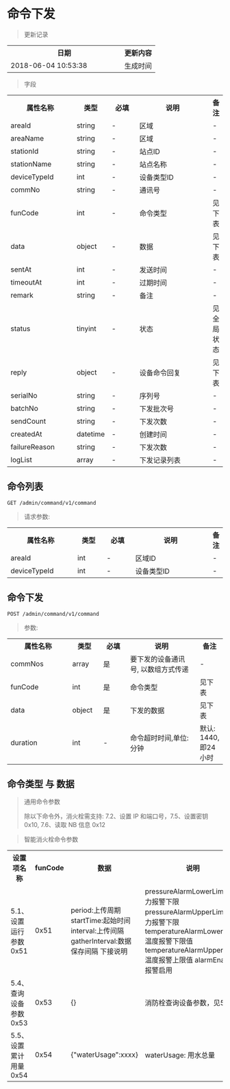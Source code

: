 # 命令下发

> 更新记录

<table>
    <tr>
        <th style="width:250px;">日期</th>
        <th>更新内容</th>
    </tr>
    <tr>
        <td>2018-06-04 10:53:38</td>
        <td>生成时间</td>
    </tr>
</table>

> 字段

<table>
    <tr>
        <th style="width:150px;">属性名称</th>
        <th style="width:60px;">类型</th>
        <th style="width:60px;">必填</th>
        <th style="width:200px;">说明</th>
        <th>备注</th>
    </tr>
    <tr>
        <td>areaId</td>
        <td>string</td>
        <td>-</td>
        <td>区域</td>
        <td>-</td>
    </tr>
    <tr>
        <td>areaName</td>
        <td>string</td>
        <td>-</td>
        <td>区域</td>
        <td>-</td>
    </tr>
    <tr>
        <td>stationId</td>
        <td>string</td>
        <td>-</td>
        <td>站点ID</td>
        <td>-</td>
    </tr>
    <tr>
        <td>stationName</td>
        <td>string</td>
        <td>-</td>
        <td>站点名称</td>
        <td>-</td>
    </tr>
    <tr>
        <td>deviceTypeId</td>
        <td>int</td>
        <td>-</td>
        <td>设备类型ID</td>
        <td>-</td>
    </tr>
    <tr>
        <td>commNo</td>
        <td>string</td>
        <td>-</td>
        <td>通讯号</td>
        <td>-</td>
    </tr>
    <tr>
        <td>funCode</td>
        <td>int</td>
        <td>-</td>
        <td>命令类型</td>
        <td>见下表</td>
    </tr>
    <tr>
        <td>data</td>
        <td>object</td>
        <td>-</td>
        <td>数据</td>
        <td>见下表</td>
    </tr>
    <tr>
        <td>sentAt</td>
        <td>int</td>
        <td>-</td>
        <td>发送时间</td>
        <td>-</td>
    </tr>
    <tr>
        <td>timeoutAt</td>
        <td>int</td>
        <td>-</td>
        <td>过期时间</td>
        <td>-</td>
    </tr>
    <tr>
        <td>remark</td>
        <td>string</td>
        <td>-</td>
        <td>备注</td>
        <td>-</td>
    </tr>
    <tr>
        <td>status</td>
        <td>tinyint</td>
        <td>-</td>
        <td>状态</td>
        <td>见全局状态</td>
    </tr>
    <tr>
        <td>reply</td>
        <td>object</td>
        <td>-</td>
        <td>设备命令回复</td>
        <td>见下表</td>
    </tr>
    <tr>
        <td>serialNo</td>
        <td>string</td>
        <td>-</td>
        <td>序列号</td>
        <td>-</td>
    </tr>
    <tr>
        <td>batchNo</td>
        <td>string</td>
        <td>-</td>
        <td>下发批次号</td>
        <td>-</td>
    </tr>
    <tr>
        <td>sendCount</td>
        <td>string</td>
        <td>-</td>
        <td>下发次数</td>
        <td>-</td>
    </tr>
    <tr>
        <td>createdAt</td>
        <td>datetime</td>
        <td>-</td>
        <td>创建时间</td>
        <td>-</td>
    </tr>
    <tr>
        <td>failureReason</td>
        <td>string</td>
        <td>-</td>
        <td>下发次数</td>
        <td>-</td>
    </tr>
    <tr>
        <td>logList</td>
        <td>array</td>
        <td>-</td>
        <td>下发记录列表</td>
        <td>-</td>
    </tr>
</table>

## 命令列表

```
GET /admin/command/v1/command
```

> 请求参数:

<table>
    <tr>
        <th style="width:150px;">属性名称</th>
        <th style="width:60px;">类型</th>
        <th style="width:60px;">必填</th>
        <th style="width:200px;">说明</th>
        <th>备注</th>
    </tr>
    <tr>
        <td>areaId</td>
        <td>int</td>
        <td>-</td>
        <td>区域ID</td>
        <td>-</td>
    </tr>
    <tr>
        <td>deviceTypeId</td>
        <td>int</td>
        <td>-</td>
        <td>设备类型ID</td>
        <td>-</td>
    </tr>
</table>


## 命令下发

```
POST /admin/command/v1/command
```

> 参数:

<table>
    <tr>
        <th style="width:150px;">属性名称</th>
        <th style="width:60px;">类型</th>
        <th style="width:60px;">必填</th>
        <th style="width:200px;">说明</th>
        <th>备注</th>
    </tr>
    <tr>
        <td>commNos</td>
        <td>array</td>
        <td>是</td>
        <td>要下发的设备通讯号, 以数组方式传递</td>
        <td>-</td>
    </tr>
    <tr>
        <td>funCode</td>
        <td>int</td>
        <td>是</td>
        <td>命令类型</td>
        <td>见下表</td>
    </tr>
    <tr>
        <td>data</td>
        <td>object</td>
        <td>是</td>
        <td>下发的数据</td>
        <td>见下表</td>
    </tr>
    <tr>
        <td>duration</td>
        <td>int</td>
        <td>-</td>
        <td>命令超时时间,单位:分钟</td>
        <td>默认: 1440, 即24小时</td>
    </tr>
</table>


## 命令类型 与 数据

> 通用命令参数
> 
> 除以下命令外，消火栓需支持: 7.2、设置 IP 和端口号，7.5、设置密钥 0x10, 7.6、读取 NB 信息 0x12

> 智能消火栓命令参数

<table>
    <tr>
        <th style="width:250px;">设置项名称</th>
        <th style="width:60px;">funCode</th>
        <th style="width:200px;">数据</th>
        <th>说明</th>
    </tr>
    <tr>
        <td>5.1、设置运行参数 0x51</td>
        <td>0x51</td>
        <td>period:上传周期 startTime:起始时间 interval:上传间隔 gatherInterval:数据保存间隔 下接说明</td>
        <td>pressureAlarmLowerLimit:压力报警下限 pressureAlarmUpperLimit:压力报警下限 temperatureAlarmLowerLimit:温度报警下限值 temperatureAlarmUpperLimit:温度报警上限值 alarmEnable: 报警启用</td>
    </tr>
    <tr>
        <td>5.4、查询设备参数 0x53</td>
        <td>0x53</td>
        <td>{}</td>
        <td>消防栓查询设备参数，见5.1</td>
    </tr>
    <tr>
        <td>5.5、设置累计用量 0x54</td>
        <td>0x54</td>
        <td>{"waterUsage":xxxx}</td>
        <td>waterUsage: 用水总量</td>
    </tr>
</table>